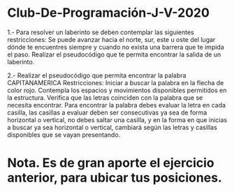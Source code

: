 # Club-De-Programación-J-V-2020

1.- Para resolver un laberinto se deben contemplar las siguientes restricciones:
Se puede avanzar hacia el norte, sur, este u oste del lugar dónde te encuentres siempre y cuando no exista una barrera que te impida el paso. Realizar el pseudocódigo que te permita encontrar la salida de un laberinto.

2.- Realizar el pseudocódigo que permita encontrar la palabra CAPITANAMERICA
Restricciones:
Iniciar a buscar la palabra en la flecha de color rojo.
Contempla los espacios y movimientos disponibles permitidos en la estructura.
Verifica que las letras coinciden con la palabra que se necesita encontrar.
Para encontrar la palabra debes evaluar la letra en cada casilla, las casillas a evaluar deben ser consecutivas ya sea de forma horizontal o vertical, no debes saltar una casilla, y en la forma en que inicias a buscar ya sea horizontal o vertical, cambiará según las letras y casillas disponibles que se vayan presentando.
# Nota. Es de gran aporte el ejercicio anterior, para ubicar tus posiciones.

